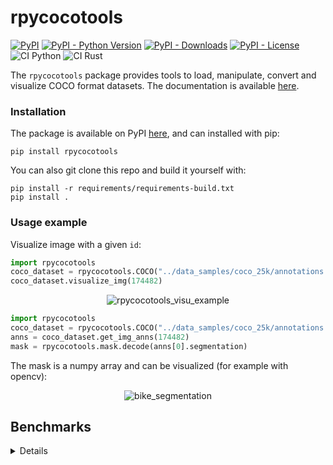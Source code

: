 # rpycocotools

[![PyPI](https://img.shields.io/pypi/v/rpycocotools?color=green&style=flat)](https://pypi.org/project/rpycocotools)
[![PyPI - Python Version](https://img.shields.io/pypi/pyversions/rpycocotools?style=flat)](https://pypi.org/project/rpycocotools)
[![PyPI - Downloads](https://img.shields.io/pypi/dm/rpycocotools?style=flat-square)](https://pypistats.org/packages/rpycocotools)
[![PyPI - License](https://img.shields.io/pypi/l/rpycocotools?style=flat)](https://opensource.org/licenses/MIT)
![CI Python](https://github.com/hoel-bagard/cocotools-rs/actions/workflows/ci-python-rpycocotools.yaml/badge.svg)
![CI Rust](https://github.com/hoel-bagard/cocotools-rs/actions/workflows/ci-rust-rpycocotools.yaml/badge.svg)

The `rpycocotools` package provides tools to load, manipulate, convert and visualize COCO format datasets. The documentation is available [here](https://cocotools-rs.readthedocs.io/en/latest/index.html).

### Installation

The package is available on PyPI [here](https://pypi.org/project/rpycocotools/), and can installed with pip:
```
pip install rpycocotools
```

You can also git clone this repo and build it yourself with:
```
pip install -r requirements/requirements-build.txt
pip install .
```

### Usage example

Visualize image with a given `id`:
```python
import rpycocotools
coco_dataset = rpycocotools.COCO("../data_samples/coco_25k/annotations.json", "../data_samples/coco_25k/images")
coco_dataset.visualize_img(174482)
```

<p align="center">
  <img alt="rpycocotools_visu_example" src="https://user-images.githubusercontent.com/34478245/216580391-72226762-3fca-482b-a5ed-f93ed5a21931.png">
</p>

```python
import rpycocotools
coco_dataset = rpycocotools.COCO("../data_samples/coco_25k/annotations.json", "../data_samples/coco_25k/images")
anns = coco_dataset.get_img_anns(174482)
mask = rpycocotools.mask.decode(anns[0].segmentation)
```
The mask is a numpy array and can be visualized (for example with opencv):

<p align="center">
  <img alt="bike_segmentation" src="https://user-images.githubusercontent.com/34478245/226691842-8a11cde1-905d-434e-b287-0c3c685e01d1.png">
</p>


## Benchmarks

<details>
<summary>Details</summary>

There are a few benchmarking scripts to compare to `pycocotools`.\
The results reported here are done on my own PC and presented only to get a general idea. I might run the benchmark on a more reproducible environment in the future.

### Setup
Some of the benchmarks use the `instances_train2017.json` files from the 2017 COCO dataset.\
Either place this file in the `data_samples` folder or only run the commands below with the ` -m "not coco2017"` option.

```bash
pip install -r requirements/requirements-benchmarks.txt
pip install .
```

### Load
Benchmark how much time it takes load a COCO dataset.

```bash
python -m pytest benchmarks/load.py -vv
```

Results:

| Test Name                                       | Mean time in s |
|:-----------------------------------------------:|:--------------:|
| rpycocotools on COCO `instances_train2017.json` | 4.4            |
| pycocotools on COCO `instances_train2017.json`  | 16.5           |

### Area
Benchmark how much time it takes to compute the total number of mask pixels in a COCO dataset.

```bash
python -m pytest benchmarks/area.py -vv -m "not coco2017"
```

Results:
| Test Name                                                | Mean time in us |
|:--------------------------------------------------------:|:---------------:|
| rpycocotools on `data_samples/coco_25k/annotations.json` | 15              |
| pycocotools on `data_samples/coco_25k/annotations.json`  | 776             |


```bash
python -m pytest benchmarks/area.py -vv -m coco2017
```

Results:
| Test Name                                       | Mean time in ms |
|:-----------------------------------------------:|:---------------:|
| rpycocotools on COCO `instances_train2017.json` | 880.6           |
| pycocotools on COCO `instances_train2017.json`  | 19,302.9        |

### Decode masks
Benchmark how much time it takes to decode all the masks in a COCO dataset.


```bash
python -m pytest benchmarks/decode.py -vv -m coco2017
```

Results:
| Test Name                                       | Mean time in s |
|:-----------------------------------------------:|:--------------:|
| rpycocotools on COCO `instances_train2017.json` | 371            |
| pycocotools on COCO `instances_train2017.json`  | 141            |


Results after converting all the segmentations to RLE before decoding (conversion time not included):
| Test Name                                       | Mean time in s |
|:-----------------------------------------------:|:--------------:|
| rpycocotools on COCO `instances_train2017.json` | 300            |
| pycocotools on COCO `instances_train2017.json`  | 120            |
</details>
